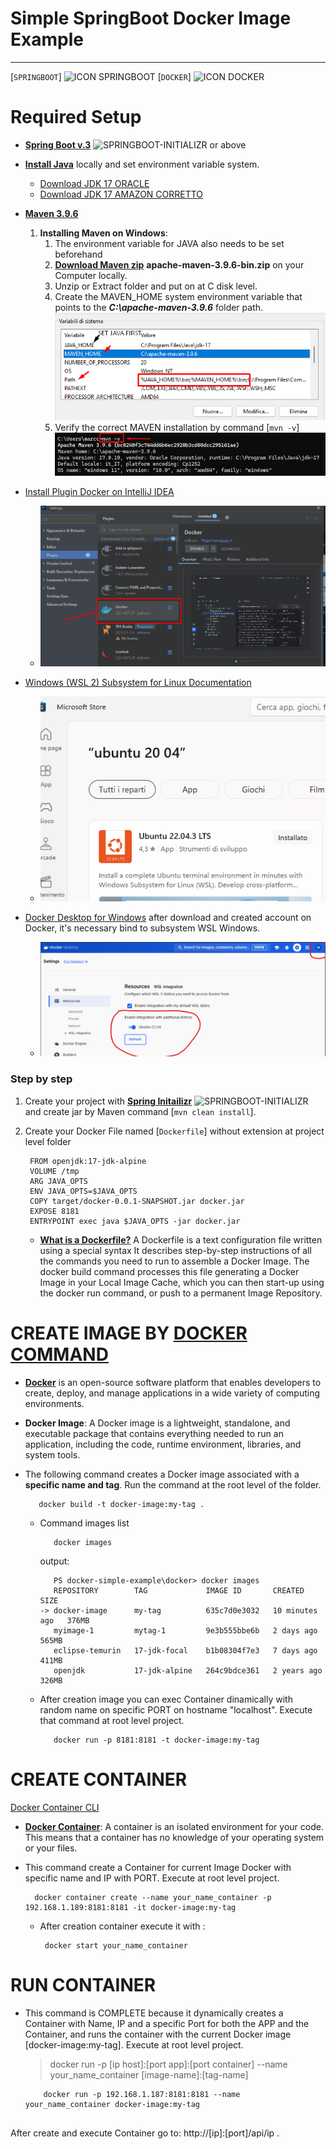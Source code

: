 


Simple SpringBoot  Docker Image Example
=============
---

[`SPRINGBOOT`] ![ICON SPRINGBOOT](https://start.spring.io/icon_144x144.7d360c62a3c2b77823306d48e19a144b.png)   [`DOCKER`] ![ICON DOCKER](https://avatars.githubusercontent.com/u/7739233?s=200&v=4)

# Required Setup

- [**Spring Boot v.3**](http://projects.spring.io/spring-boot/)  ![SPRINGBOOT-INITIALIZR](https://spring.io/favicon-32x32.png?v=96334d577af708644f6f0495dd1c7bc8) or above
- [**Install Java**](https://docs.aws.amazon.com/corretto/latest/corretto-17-ug/windows-install.html) locally and set environment variable system.
    - [Download JDK 17 ORACLE](https://www.oracle.com/java/technologies/downloads/#java17)
    - [Download JDK 17 AMAZON CORRETTO](https://github.com/corretto/corretto-17/releases) 
- [**Maven 3.9.6**](https://maven.apache.org)
    1. **Installing Maven on Windows**:
        1. The environment variable for JAVA also needs to be set beforehand
        2. [**Download Maven zip**](https://maven.apache.org/download.cgi) **apache-maven-3.9.6-bin.zip** on your Computer locally.
        3. Unzip or Extract folder and put on at C disk level.
        4. Create the MAVEN_HOME system environment variable that points to the **_C:\apache-maven-3.9.6_** folder path.
           ![env_system_var.png.png](env_system_var.png)
        5. Verify the correct MAVEN installation by command [`mvn -v`] ![maven-verify-installation.png](maven-verify-installation.png)

- [Install Plugin Docker on IntelliJ IDEA](https://plugins.jetbrains.com/plugin/7724-docker)
    * ![docker-plugin-on-intellij.png](docker-plugin-on-intellij.png)

- [Windows (WSL 2) Subsystem for Linux Documentation](https://learn.microsoft.com/en-us/windows/wsl/)
    * ![Windows - WSL2 Ubuntu 22.04](01_image_wsl.png)

- [Docker Desktop for Windows](https://docs.docker.com/desktop/install/windows-install/) after download and created account on Docker, it's necessary bind to subsystem WSL Windows.
    * ![Docker Desktop for Windows](02_image_docker_desktop.png)


### Step by step

1. Create your project with [**Spring Initailizr**](https://start.spring.io/)   ![SPRINGBOOT-INITIALIZR](https://spring.io/favicon-32x32.png?v=96334d577af708644f6f0495dd1c7bc8) and create jar by Maven command [`mvn clean install`].

2. Create your Docker File named [`Dockerfile`] without extension at project level folder

     ```
      FROM openjdk:17-jdk-alpine
      VOLUME /tmp
      ARG JAVA_OPTS
      ENV JAVA_OPTS=$JAVA_OPTS
      COPY target/docker-0.0.1-SNAPSHOT.jar docker.jar
      EXPOSE 8181
      ENTRYPOINT exec java $JAVA_OPTS -jar docker.jar
    ```

    *  [**What is a Dockerfile?**](https://medium.com/containers-101/building-docker-images-with-dockerfiles-361d1d0a4047)
       A Dockerfile is a text configuration file written using a special syntax
       It describes step-by-step instructions of all the commands you need to run to assemble a Docker Image.
       The docker build command processes this file generating a Docker Image in your Local Image Cache, which you can then start-up using the docker run command, or push to a permanent Image Repository.


# CREATE IMAGE BY [**DOCKER COMMAND**](https://docs.docker.com/reference/cli/docker/)
* [**Docker**](https://medium.com/@anshulganvir/introduction-to-docker-337b9d09a079) is an open-source software platform that enables developers to create, deploy, and manage applications in a wide variety of computing environments.

* **Docker Image**: A Docker image is a lightweight, standalone, and executable package that contains everything needed to run an application, including the code, runtime environment, libraries, and system tools.

* The following command creates a Docker image associated with a **specific name and tag**. Run the command at the root level of the folder.

     ```
        docker build -t docker-image:my-tag .
     ```

    -  Command images list
        ``` 
           docker images
        ```

       output:

          ``` 
             PS docker-simple-example\docker> docker images   
             REPOSITORY        TAG             IMAGE ID       CREATED          SIZE
          -> docker-image      my-tag          635c7d0e3032   10 minutes ago   376MB
             myimage-1         mytag-1         9e3b555bbe6b   2 days ago       565MB
             eclipse-temurin   17-jdk-focal    b1b08304f7e3   7 days ago       411MB
             openjdk           17-jdk-alpine   264c9bdce361   2 years ago      326MB
          ``` 

    - After creation image you can exec Container dinamically with random name
      on specific PORT on hostname "localhost". Execute that command at root level project.

       ``` 
          docker run -p 8181:8181 -t docker-image:my-tag
       ```

# CREATE CONTAINER
[Docker Container CLI](https://docs.docker.com/reference/cli/docker/container/)

* [**Docker Container**](https://medium.com/@anshulganvir/introduction-to-docker-337b9d09a079): A container is an isolated environment for your code. This means that a container has no knowledge of your operating system or your files.

* This command create a Container for current Image Docker with specific name and IP with PORT. Execute at root level project.

  ``` 
    docker container create --name your_name_container -p 192.168.1.189:8181:8181 -it docker-image:my-tag
  ```   

    - After creation container execute it with :

      ``` 
       docker start your_name_container
      ```


# RUN CONTAINER

* This command is COMPLETE because it dynamically creates a Container with Name, IP
  and a specific Port for both the APP and the Container, and runs the container with
  the current Docker image [docker-image:my-tag]. Execute at root level project.

  > docker run -p [ip host]:[port app]:[port container] --name your_name_container [image-name]:[tag-name]

    ``` 
        docker run -p 192.168.1.187:8181:8181 --name your_name_container docker-image:my-tag
        
    ``` 

After create and execute Container go to: http://[ip]:[port]/api/ip .

